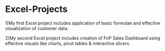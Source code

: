 # Excel-Projects
1)My first Excel project includes application of basic formulae and effective visualization of customer data.


2)My second Excel project includes creation of FnP Sales Dashboard using effective visuals like charts, pivot tables & interactive slicers.
